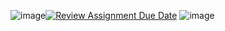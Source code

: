![image](https://github.com/user-attachments/assets/bb78be12-d582-4196-bfe6-4269c92a785f)[![Review Assignment Due Date](https://classroom.github.com/assets/deadline-readme-button-22041afd0340ce965d47ae6ef1cefeee28c7c493a6346c4f15d667ab976d596c.svg)](https://classroom.github.com/a/OrSN4lGp)
![image](https://github.com/user-attachments/assets/99d36d0d-db43-4c96-a042-6439548f09bc)

